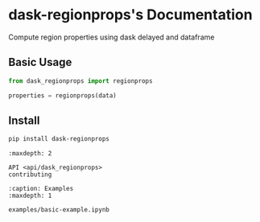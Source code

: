 
# dask-regionprops's Documentation

Compute region properties using dask delayed and dataframe


## Basic Usage

```python
from dask_regionprops import regionprops

properties = regionprops(data)
```

## Install
```bash
pip install dask-regionprops
```



```{toctree}
:maxdepth: 2

API <api/dask_regionprops>
contributing
```

```{toctree}
:caption: Examples
:maxdepth: 1

examples/basic-example.ipynb
```
